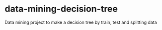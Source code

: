 # data-mining-decision-tree
Data mining project to make a decision tree by train, test and splitting data

